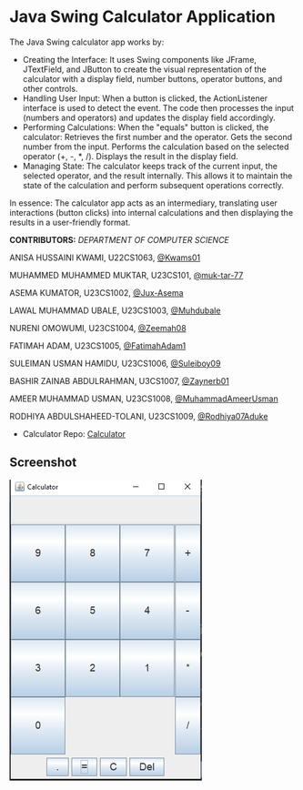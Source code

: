 # Java Swing Calculator Application
The Java Swing calculator app works by:
 * Creating the Interface:
  It uses Swing components like JFrame, JTextField, and JButton to create the visual representation of the calculator with a display field, number buttons, operator buttons, and other controls.
 * Handling User Input:
  When a button is clicked, the ActionListener interface is used to detect the event.
  The code then processes the input (numbers and operators) and updates the display field accordingly.
 * Performing Calculations:
  When the "equals" button is clicked, the calculator:
  Retrieves the first number and the operator.
  Gets the second number from the input.
  Performs the calculation based on the selected operator (+, -, *, /).
  Displays the result in the display field.
 * Managing State:
  The calculator keeps track of the current input, the selected operator, and the result internally.
  This allows it to maintain the state of the calculation and perform subsequent operations correctly.

In essence: The calculator app acts as an intermediary, translating user interactions (button clicks) into internal calculations and then displaying the results in a user-friendly format.

**CONTRIBUTORS:**
_DEPARTMENT OF COMPUTER SCIENCE_

ANISA HUSSAINI KWAMI, U22CS1063, [@Kwams01](https://github.com/Kwams01)

MUHAMMED MUHAMMED MUKTAR, U23CS101, [@muk-tar-77](https://github.com/muk-tar-77)

ASEMA KUMATOR, U23CS1002, [@Jux-Asema](https://github.com/Jux-Asema)

LAWAL MUHAMMAD UBALE, U23CS1003, [@Muhdubale](https://github.com/Muhdubale)

NURENI OMOWUMI, U23CS1004, [@Zeemah08](https://github.com/Zeemah08)

FATIMAH ADAM, U23CS1005, [@FatimahAdam1](https://github.com/FatimahAdam1)

SULEIMAN USMAN HAMIDU, U23CS1006, [@Suleiboy09](https://github.com/Suleiboy09)

BASHIR ZAINAB ABDULRAHMAN, U3CS1007, [@Zaynerb01](https://github.com/Zaynerb01)

AMEER MUHAMMAD USMAN, U23CS1008, [@MuhammadAmeerUsman](https://github.com/MuhammadAmeerUsman)

RODHIYA ABDULSHAHEED-TOLANI, U23CS1009, [@Rodhiya07Aduke](https://github.com/Rodhiya07Aduke)



- Calculator Repo: [Calculator](https://github.com/Zeemah08/Swing-Calculator-U23CS1004)
  
## Screenshot
![Calculator Image](./images/calculator-pic.PNG)
